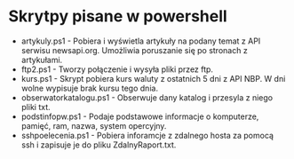 # Skrytpy pisane w powershell
- artykuly.ps1 -  Pobiera i wyświetla artykuły na podany temat z API serwisu newsapi.org. Umożliwia poruszanie się po stronach z artykułami.
- ftp2.ps1 - Tworzy połączenie i wysyła pliki przez ftp.
- kurs.ps1 - Skrypt pobiera kurs waluty z ostatnich 5 dni z API NBP. W dni wolne wypisuje brak kursu tego dnia.
- obserwatorkatalogu.ps1 - Obserwuje dany katalog i przesyla z niego pliki txt.
- podstinfopw.ps1 - Podaje podstawowe informacje o komputerze, pamięć, ram, nazwa, system opercyjny.
- sshpoelecenia.ps1 - Pobiera inforamcje z zdalnego hosta za pomocą ssh i zapisuje je do pliku ZdalnyRaport.txt.
